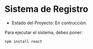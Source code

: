 <H1>Sistema de Registro</H1>

- Estado del Proyecto: En contrucción.

Para ejecutar el sistema, debes poner:

```npm install react```
